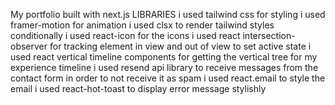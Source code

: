 My portfolio built with next.js
LIBRARIES
i used tailwind css for styling
i used framer-motion for animation
i used clsx to render tailwind styles conditionally
i used react-icon for the icons
i used react intersection-observer for tracking element in view and out of view to set active state
i used react vertical timeline components for getting the vertical tree for my experience timeline
i used resend api library to receive messages from the contact form in order to not receive it as spam
i used react.email to style the email
i used react-hot-toast to display error message stylishly
